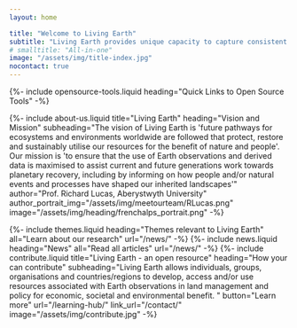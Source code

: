 ```yaml
---
layout: home

title: "Welcome to Living Earth"
subtitle: "Living Earth provides unique capacity to capture consistent and scalable information on the states and dynamics of past and present landscapes that can inform planning for the future. ​"
# smalltitle: "All-in-one"
image: "/assets/img/title-index.jpg"
nocontact: true
---
```


{%-
include opensource-tools.liquid
heading="Quick Links to Open Source Tools"
-%}

{%-
include about-us.liquid
title="Living Earth"
heading="Vision and Mission"
subheading="The vision of Living Earth is 'future pathways for ecosystems and environments worldwide are followed that protect, restore and sustainably utilise our resources for the benefit of nature and people'.   Our mission is 'to ensure that the use of Earth observations and derived data is maximised to assist current and future generations work towards planetary recovery, including by informing on how people and/or natural events and processes have shaped our inherited landscapes'"
author="Prof. Richard Lucas, Aberystwyth University"
author_portrait_img="/assets/img/meetourteam/RLucas.png"
image="/assets/img/heading/frenchalps_portrait.png"
-%}

{%-
include themes.liquid
heading="Themes relevant to Living Earth"
all="Learn about our research"
url="/news/"
-%}
{%-
include news.liquid
heading="News"
all="Read all articles"
url="/news/"
-%}
{%-
include contribute.liquid
title="Living Earth - an open resource"
heading="How your can contribute"
subheading="Living Earth allows individuals, groups, organisations and countries/regions to develop, access and/or use resources associated with Earth observations in land management and policy for economic, societal and environmental benefit. "
button="Learn more" url="/learning-hub/"
link_url="/contact/"
image="/assets/img/contribute.jpg"
-%}
